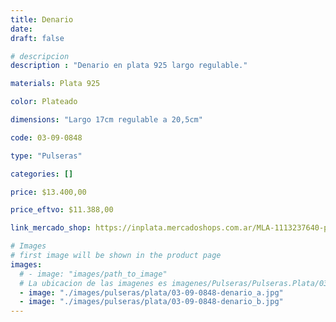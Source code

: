 ```yaml
---
title: Denario
date: 
draft: false

# descripcion
description : "Denario en plata 925 largo regulable."

materials: Plata 925

color: Plateado

dimensions: "Largo 17cm regulable a 20,5cm"

code: 03-09-0848

type: "Pulseras"

categories: []

price: $13.400,00

price_eftvo: $11.388,00

link_mercado_shop: https://inplata.mercadoshops.com.ar/MLA-1113237640-pulsera-de-plata-denario-_JM

# Images
# first image will be shown in the product page
images:
  # - image: "images/path_to_image"
  # La ubicacion de las imagenes es imagenes/Pulseras/Pulseras.Plata/03-09-0848-denario
  - image: "./images/pulseras/plata/03-09-0848-denario_a.jpg"
  - image: "./images/pulseras/plata/03-09-0848-denario_b.jpg"
---
```

